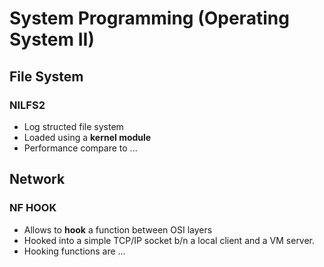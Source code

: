 # System Programming (Operating System II)

## File System
### NILFS2
- Log structed file system
- Loaded using a __kernel module__
- Performance compare to ...

## Network
### NF HOOK
- Allows to __hook__ a function between OSI layers
- Hooked into a simple TCP/IP socket b/n a local client and a VM server.
- Hooking functions are ...
